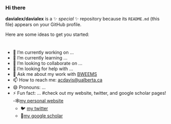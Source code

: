 ### Hi there


**davialex/davialex** is a ✨ _special_ ✨ repository because its `README.md` (this file) appears on your GitHub profile.

Here are some ideas to get you started:
#
- 🔭 I’m currently working on ...
- 🌱 I’m currently learning ...
- 👯 I’m looking to collaborate on ...
- 🤔 I’m looking for help with ...
- 💬 Ask me about my work with [BWEEMS](https://www.bweems.org/)
- 📫 How to reach me: acdavis@ualberta.ca
- 😄 Pronouns: ...
- ⚡ Fun fact: ...
#check out my website, twitter, and google scholar pages!
  -🕸️[my personal website](http://www.alexandracddavis.com/)
  - 🐦 [my twitter](https://twitter.com/ACD_Davis11)
  - 📰[my google scholar](https://scholar.google.com/citations?user=sRdo6x0AAAAJ&hl=e)
<!--
anything within these will not show up
-->
